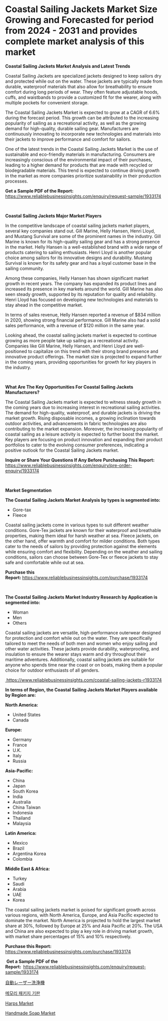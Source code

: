 <p><h1>Coastal Sailing Jackets Market Size Growing and Forecasted for period from 2024 - 2031 and provides complete market analysis of this market</h1></p><p><strong>Coastal Sailing Jackets Market Analysis and Latest Trends</strong></p>
<p><p>Coastal Sailing Jackets are specialized jackets designed to keep sailors dry and protected while out on the water. These jackets are typically made from durable, waterproof materials that also allow for breathability to ensure comfort during long periods of wear. They often feature adjustable hoods, cuffs, and waistbands to provide a customized fit for the wearer, along with multiple pockets for convenient storage.</p><p>The Coastal Sailing Jackets Market is expected to grow at a CAGR of 6.6% during the forecast period. This growth can be attributed to the increasing popularity of sailing as a recreational activity, as well as the growing demand for high-quality, durable sailing gear. Manufacturers are continuously innovating to incorporate new technologies and materials into their jackets to improve performance and comfort for sailors.</p><p>One of the latest trends in the Coastal Sailing Jackets Market is the use of sustainable and eco-friendly materials in manufacturing. Consumers are increasingly conscious of the environmental impact of their purchases, leading to a higher demand for products that are made with recycled or biodegradable materials. This trend is expected to continue driving growth in the market as more companies prioritize sustainability in their production processes.</p></p>
<p><strong>Get a Sample PDF of the Report:&nbsp;</strong> <a href="https://www.reliablebusinessinsights.com/enquiry/request-sample/1933174">https://www.reliablebusinessinsights.com/enquiry/request-sample/1933174</a></p>
<p>&nbsp;</p>
<p><strong>Coastal Sailing Jackets Major Market Players</strong></p>
<p><p>In the competitive landscape of coastal sailing jackets market players, several key companies stand out. Gill Marine, Helly Hansen, Henri Lloyd, and Mustang Survival are some of the prominent names in the industry. Gill Marine is known for its high-quality sailing gear and has a strong presence in the market. Helly Hansen is a well-established brand with a wide range of products catering to sailing enthusiasts. Henri Lloyd is another popular choice among sailors for its innovative designs and durability. Mustang Survival is known for its safety gear and has a loyal customer base in the sailing community.</p><p>Among these companies, Helly Hansen has shown significant market growth in recent years. The company has expanded its product lines and increased its presence in key markets around the world. Gill Marine has also seen steady growth, supported by its reputation for quality and reliability. Henri Lloyd has focused on developing new technologies and materials to stay ahead in the competitive market.</p><p>In terms of sales revenue, Helly Hansen reported a revenue of $834 million in 2020, showing strong financial performance. Gill Marine also had a solid sales performance, with a revenue of $120 million in the same year.</p><p>Looking ahead, the coastal sailing jackets market is expected to continue growing as more people take up sailing as a recreational activity. Companies like Gill Marine, Helly Hansen, and Henri Lloyd are well-positioned to capitalize on this trend with their strong brand presence and innovative product offerings. The market size is projected to expand further in the coming years, providing opportunities for growth for key players in the industry.</p></p>
<p>&nbsp;</p>
<p><strong>What Are The Key Opportunities For Coastal Sailing Jackets Manufacturers?</strong></p>
<p><p>The Coastal Sailing Jackets market is expected to witness steady growth in the coming years due to increasing interest in recreational sailing activities. The demand for high-quality, waterproof, and durable jackets is driving the market growth. Rising disposable incomes, a growing inclination towards outdoor activities, and advancements in fabric technologies are also contributing to the market expansion. Moreover, the increasing popularity of coastal sailing as a leisure activity is expected to further boost the market. Key players are focusing on product innovation and expanding their product portfolios to cater to the evolving consumer preferences, indicating a positive outlook for the Coastal Sailing Jackets market.</p></p>
<p><strong>Inquire or Share Your Questions If Any Before Purchasing This Report:</strong> <a href="https://www.reliablebusinessinsights.com/enquiry/pre-order-enquiry/1933174">https://www.reliablebusinessinsights.com/enquiry/pre-order-enquiry/1933174</a></p>
<p>&nbsp;</p>
<p><strong>Market Segmentation</strong></p>
<p><strong>The Coastal Sailing Jackets Market Analysis by types is segmented into:</strong></p>
<p><ul><li>Gore-tax</li><li>Fleece</li></ul></p>
<p><p>Coastal sailing jackets come in various types to suit different weather conditions. Gore-Tex jackets are known for their waterproof and breathable properties, making them ideal for harsh weather at sea. Fleece jackets, on the other hand, offer warmth and comfort for milder conditions. Both types cater to the needs of sailors by providing protection against the elements while ensuring comfort and flexibility. Depending on the weather and sailing conditions, sailors can choose between Gore-Tex or fleece jackets to stay safe and comfortable while out at sea.</p></p>
<p><strong>Purchase this Report:&nbsp;</strong><a href="https://www.reliablebusinessinsights.com/purchase/1933174">https://www.reliablebusinessinsights.com/purchase/1933174</a></p>
<p>&nbsp;</p>
<p><strong>The Coastal Sailing Jackets Market Industry Research by Application is segmented into:</strong></p>
<p><ul><li>Woman</li><li>Men</li><li>Others</li></ul></p>
<p><p>Coastal sailing jackets are versatile, high-performance outerwear designed for protection and comfort while out on the water. They are specifically tailored to meet the needs of both men and women who enjoy sailing and other water activities. These jackets provide durability, waterproofing, and insulation to ensure the wearer stays warm and dry throughout their maritime adventures. Additionally, coastal sailing jackets are suitable for anyone who spends time near the coast or on boats, making them a popular choice for outdoor enthusiasts of all genders.</p></p>
<p><a href="https://www.reliablebusinessinsights.com/coastal-sailing-jackets-r1933174">&nbsp;https://www.reliablebusinessinsights.com/coastal-sailing-jackets-r1933174</a></p>
<p><strong>In terms of Region, the Coastal Sailing Jackets Market Players available by Region are:</strong></p>
<p>
    <p> <strong> North America: </strong>
        <ul>
            <li>United States</li>
            <li>Canada</li>
        </ul>
        </p> 
    <p> <strong> Europe: </strong>
        <ul>
            <li>Germany</li>
            <li>France</li>
            <li>U.K.</li>
            <li>Italy</li>
            <li>Russia</li>
        </ul>
        </p> 
    <p> <strong> Asia-Pacific: </strong>
        <ul>
            <li>China</li>
            <li>Japan</li>
            <li>South Korea</li>
            <li>India</li>
            <li>Australia</li>
            <li>China Taiwan</li>
            <li>Indonesia</li>
            <li>Thailand</li>
            <li>Malaysia</li>
        </ul>
        </p> 
    <p> <strong> Latin America: </strong>
        <ul>
            <li>Mexico</li>
            <li>Brazil</li>
            <li>Argentina Korea</li>
            <li>Colombia</li>
        </ul>
        </p> 
    <p> <strong> Middle East & Africa: </strong>
        <ul>
            <li>Turkey</li>
            <li>Saudi</li>
            <li>Arabia</li>
            <li>UAE</li>
            <li>Korea</li>
        </ul>
    </p>
    </p>
<p><p>The coastal sailing jackets market is poised for significant growth across various regions, with North America, Europe, and Asia Pacific expected to dominate the market. North America is projected to hold the largest market share at 30%, followed by Europe at 25% and Asia Pacific at 20%. The USA and China are also expected to play a key role in driving market growth, with market share percentages of 15% and 10% respectively.</p></p>
<p><strong>Purchase this Report: </strong><a href="https://www.reliablebusinessinsights.com/purchase/1933174">https://www.reliablebusinessinsights.com/purchase/1933174</a></p>
<p>&nbsp;<strong>Get a Sample PDF of the Report:&nbsp;&nbsp;</strong><a href="https://www.reliablebusinessinsights.com/enquiry/request-sample/1933174">https://www.reliablebusinessinsights.com/enquiry/request-sample/1933174</a></p>
<p><strong></strong></p>
<p><p><a href="https://github.com/VinceMarvin1/Market-Research-Report-List-1/blob/main/2063128141378.md">自動レーザー洗浄機</a></p><p><a href="https://medium.com/@emmettsaynford43546/%EA%B8%B0%EC%96%B5%EB%A0%A5-%ED%8C%A8%ED%82%A4%EC%A7%80-%EA%B8%B0%ED%8C%90-%EC%8B%9C%EC%9E%A5-%EB%8F%99%ED%96%A5-%EB%B0%8F-%EB%B6%84%EC%84%9D-%EB%AF%B8%EB%9E%98-%EC%84%B1%EC%9E%A5%EC%9D%84-%EC%9C%84%ED%95%9C-%EA%B8%B0%ED%9A%8C%EC%99%80-%EB%8F%84%EC%A0%84-2024-2031-02b7f5bd184e">메모리 패키지 기판</a></p><p><a href="https://github.com/kpvmspce33/Market-Research-Report-List-1/blob/main/harps-market.md">Harps Market</a></p><p><a href="https://github.com/goodweq44/Market-Research-Report-List-1/blob/main/handmade-soap-market.md">Handmade Soap Market</a></p></p>